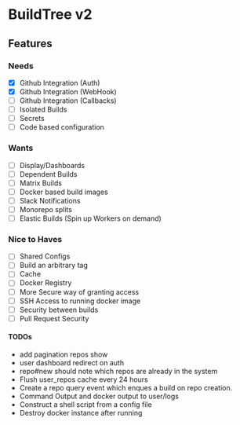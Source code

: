 # BuildTree v2

## Features

### Needs
- [x] Github Integration (Auth)
- [x] Github Integration (WebHook)
- [ ] Github Integration (Callbacks)
- [ ] Isolated Builds
- [ ] Secrets
- [ ] Code based configuration

### Wants
- [ ] Display/Dashboards
- [ ] Dependent Builds
- [ ] Matrix Builds
- [ ] Docker based build images
- [ ] Slack Notifications
- [ ] Monorepo splits
- [ ] Elastic Builds (Spin up Workers on demand)

### Nice to Haves
- [ ] Shared Configs
- [ ] Build an arbitrary tag
- [ ] Cache
- [ ] Docker Registry
- [ ] More Secure way of granting access
- [ ] SSH Access to running docker image
- [ ] Security between builds
- [ ] Pull Request Security

#### TODOs
* add pagination repos show
* user dashboard redirect on auth
* repo#new should note which repos are already in the system
* Flush user_repos cache every 24 hours
* Create a repo query event which enques a build on repo creation.
* Command Output and docker output to user/logs
* Construct a shell script from a config file
* Destroy docker instance after running
